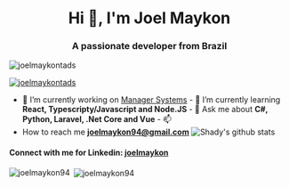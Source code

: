 <h1 align="center">Hi 👋, I'm Joel Maykon</h1>
<h3 align="center">A passionate developer from Brazil</h3>

<p align="left"><img src="https://komarev.com/ghpvc/?username=joelmaykontads&label=Profile%20views&color=0e75b6&style=flat" alt="joelmaykontads" /></p>

<p align="left">
    <a href="https://github.com/ryo-ma/github-profile-trophy"><img src="https://github-profile-trophy.vercel.app/?username=joelmaykontads" alt="joelmaykontads" /></a>
</p>

- 🔭 I’m currently working on [Manager Systems](https://github.com/joelmaykonTADS/manager-systems) - 🌱 I’m currently learning **React, Typescripty/Javascript and Node.JS** - 💬 Ask me about **C#, Python, Laravel, .Net Core and Vue** - 📫
- How to reach me **joelmaykon94@gmail.com** ![Shady's github stats](https://cr-skills-chart-widget.azurewebsites.net/api/api?username=joelmaykon94&skills=Rust,C,C%2B%2B,C%23,Dart,JavaScript,Java,PHP,Typescript,Vue,ReactJS,AWS&width=820)

<p align="left"></p>
<h4 align="left">Connect with me for Linkedin:
  <a href="https://linkedin.com/in/joelmaykon" target="blank">
    joelmaykon
  </a>
</h4>

<p><img align="left" src="https://github-readme-stats.vercel.app/api/top-langs/?username=joelmaykon94&layout=compact" alt="joelmaykon94" /></p>

<p>&nbsp;<img align="center" src="https://github-readme-stats.vercel.app/api?username=joelmaykon94&show_icons=true" alt="joelmaykon94" /></p>
